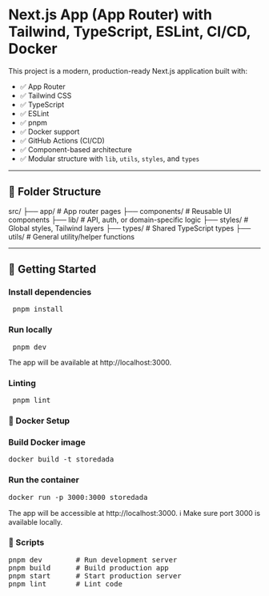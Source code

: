 # Next.js App (App Router) with Tailwind, TypeScript, ESLint, CI/CD, Docker

This project is a modern, production-ready Next.js application built with:

- ✅ App Router
- ✅ Tailwind CSS
- ✅ TypeScript
- ✅ ESLint
- ✅ pnpm
- ✅ Docker support
- ✅ GitHub Actions (CI/CD)
- ✅ Component-based architecture
- ✅ Modular structure with `lib`, `utils`, `styles`, and `types`

---

## 📁 Folder Structure

src/
├── app/ # App router pages
├── components/ # Reusable UI components
├── lib/ # API, auth, or domain-specific logic
├── styles/ # Global styles, Tailwind layers
├── types/ # Shared TypeScript types
├── utils/ # General utility/helper functions


---

## 🚀 Getting Started

### Install dependencies

<pre> pnpm install</pre>

### Run locally

<pre> pnpm dev</pre>

The app will be available at http://localhost:3000.

### Linting
<pre> pnpm lint</pre>


### 🐳 Docker Setup

### Build Docker image
<pre>docker build -t storedada</pre>

### Run the container
<pre>docker run -p 3000:3000 storedada</pre>

The app will be accessible at http://localhost:3000.
ℹ️ Make sure port 3000 is available locally.

### 📝 Scripts
<pre>
pnpm dev        # Run development server
pnpm build      # Build production app
pnpm start      # Start production server
pnpm lint       # Lint code
</pre>







